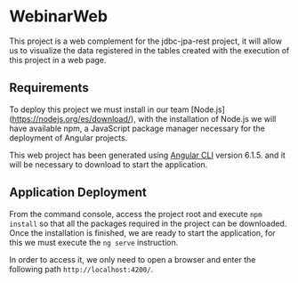 # WebinarWeb

This project is a web complement for the jdbc-jpa-rest project, it will allow us to visualize the data registered in the tables created with the execution of this project in a web page.

## Requirements

To deploy this project we must install in our team [Node.js] (https://nodejs.org/es/download/), with the installation of Node.js we will have available npm, a JavaScript package manager necessary for the deployment of Angular projects.

This web project has been generated using [Angular CLI](https://github.com/angular/angular-cli) version 6.1.5. and it will be necessary to download to start the application.

## Application Deployment

From the command console, access the project root and execute `npm install` so that all the packages required in the project can be downloaded. Once the installation is finished, we are ready to start the application, for this we must execute the `ng serve` instruction. 

In order to access it, we only need to open a browser and enter the following path `http://localhost:4200/`.
